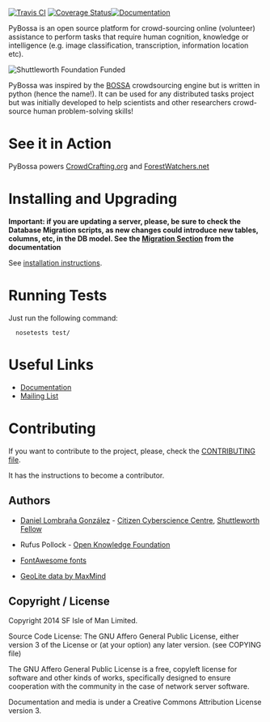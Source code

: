 [![Travis
CI](https://travis-ci.org/PyBossa/pybossa.png?branch=master)](https://travis-ci.org/#!/PyBossa/pybossa)
[![Coverage
Status](https://coveralls.io/repos/PyBossa/pybossa/badge.png)](https://coveralls.io/r/PyBossa/pybossa?branch=master)[![Documentation](https://readthedocs.org/projects/pybossa/badge/?version=latest)](http://docs.pybossa.com)

PyBossa is an open source platform for crowd-sourcing online (volunteer)
assistance to perform tasks that require human cognition, knowledge or
intelligence (e.g. image classification, transcription, information location
etc). 

![Shuttleworth Foundation Funded](http://pybossa.com/assets/img/shuttleworth-funded.png)

PyBossa was inspired by the [BOSSA](http://bossa.berkeley.edu/) crowdsourcing engine but is written in
python (hence the name!). It can be used for any distributed tasks project
but was initially developed to help scientists and other researchers
crowd-source human problem-solving skills!

# See it in Action

PyBossa powers [CrowdCrafting.org](http://crowdcrafting.org/) and [ForestWatchers.net](http://forestwatchers.net)

# Installing and Upgrading

**Important: if you are updating a server, please, be sure to check the
Database Migration scripts, as new changes could introduce new tables,
columns, etc, in the DB model. See the [Migration Section](http://docs.pybossa.com/en/latest/install.html#migrating-the-database-table-structure) from the
documentation**

See [installation instructions](http://docs.pybossa.com/en/latest/install.html).

# Running Tests

Just run the following command:

```
  nosetests test/
```

# Useful Links

* [Documentation](http://docs.pybossa.com/)
* [Mailing List](http://lists.okfn.org/mailman/listinfo/open-science-dev)

# Contributing

If you want to contribute to the project, please, check the
[CONTRIBUTING file](CONTRIBUTING.md).

It has the instructions to become a contributor.

## Authors

* [Daniel Lombraña González](http://daniellombrana.es) - [Citizen Cyberscience Centre](http://citizencyberscience.net/), [Shuttleworth Fellow](http://www.shuttleworthfoundation.org/fellows/daniel-lombrana/)
* Rufus Pollock - [Open Knowledge Foundation](http://okfn.org/)

* [FontAwesome fonts](http://fortawesome.github.com/Font-Awesome/)
* [GeoLite data by MaxMind](http://www.maxmind.com)

## Copyright / License

Copyright 2014 SF Isle of Man Limited. 

Source Code License: The GNU Affero General Public License, either version 3 of the License
or (at your option) any later version. (see COPYING file)

The GNU Affero General Public License is a free, copyleft license for
software and other kinds of works, specifically designed to ensure
cooperation with the community in the case of network server software.

Documentation and media is under a Creative Commons Attribution License version
3.
